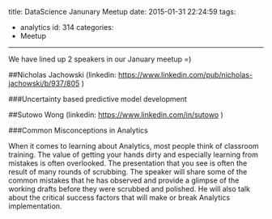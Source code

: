 title: DataScience Janunary Meetup
date: 2015-01-31 22:24:59
tags:
  - analytics
id: 314
categories:
  - Meetup
---



We have lined up 2 speakers in our January meetup =)

##Nicholas Jachowski 
(linkedin: https://www.linkedin.com/pub/nicholas-jachowski/b/937/805 )

###Uncertainty based predictive model development

##Sutowo Wong 
(linkedin: https://www.linkedin.com/in/sutowo )

###Common Misconceptions in Analytics 

When it comes to learning about Analytics, most people think of classroom training. The value of getting your hands dirty and especially learning from mistakes is often overlooked. The presentation that you see is often the result of many rounds of scrubbing. The speaker will share some of the common mistakes that he has observed and provide a glimpse of the working drafts before they were scrubbed and polished. He will also talk about the critical success factors that will make or break Analytics implementation.
